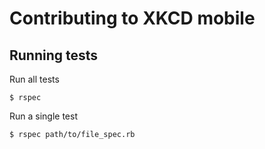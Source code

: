 # Contributing to XKCD mobile

## Running tests

Run all tests

    $ rspec

Run a single test

    $ rspec path/to/file_spec.rb
